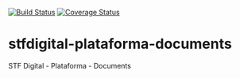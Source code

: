 [![Build Status](https://travis-ci.org/supremotribunalfederal/stfdigital-plataforma-documents.svg?branch=master)](https://travis-ci.org/supremotribunalfederal/stfdigital-plataforma-documents)
[![Coverage Status](https://coveralls.io/repos/github/supremotribunalfederal/stfdigital-plataforma-documents/badge.svg?branch=master)](https://coveralls.io/github/supremotribunalfederal/stfdigital-plataforma-documents?branch=master)

# stfdigital-plataforma-documents
STF Digital - Plataforma - Documents
